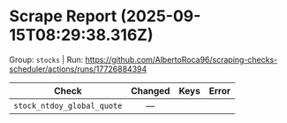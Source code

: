 # Scrape Report (2025-09-15T08:29:38.316Z)

Group: `stocks`  |  Run: https://github.com/AlbertoRoca96/scraping-checks-scheduler/actions/runs/17726884394

| Check | Changed | Keys | Error |
|---|:---:|:--|:--|
| `stock_ntdoy_global_quote` | — |  |  |
